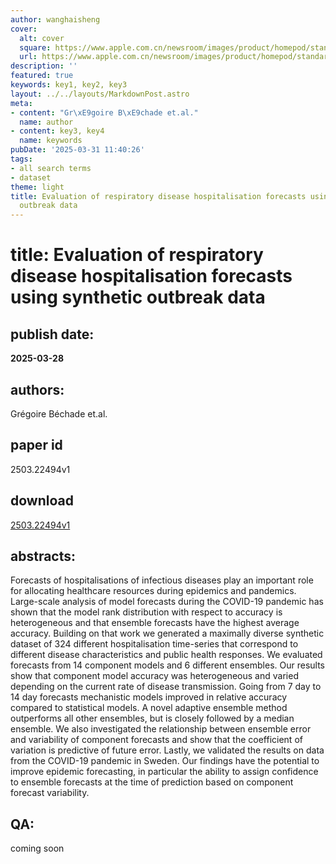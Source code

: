 ```yaml
---
author: wanghaisheng
cover:
  alt: cover
  square: https://www.apple.com.cn/newsroom/images/product/homepod/standard/Apple-HomePod-hero-230118_big.jpg.large_2x.jpg
  url: https://www.apple.com.cn/newsroom/images/product/homepod/standard/Apple-HomePod-hero-230118_big.jpg.large_2x.jpg
description: ''
featured: true
keywords: key1, key2, key3
layout: ../../layouts/MarkdownPost.astro
meta:
- content: "Gr\xE9goire B\xE9chade et.al."
  name: author
- content: key3, key4
  name: keywords
pubDate: '2025-03-31 11:40:26'
tags:
- all search terms
- dataset
theme: light
title: Evaluation of respiratory disease hospitalisation forecasts using synthetic
  outbreak data
---
```


# title: Evaluation of respiratory disease hospitalisation forecasts using synthetic outbreak data 
## publish date: 
**2025-03-28** 
## authors: 
  Grégoire Béchade et.al. 
## paper id
2503.22494v1
## download
[2503.22494v1](http://arxiv.org/abs/2503.22494v1)
## abstracts:
Forecasts of hospitalisations of infectious diseases play an important role for allocating healthcare resources during epidemics and pandemics. Large-scale analysis of model forecasts during the COVID-19 pandemic has shown that the model rank distribution with respect to accuracy is heterogeneous and that ensemble forecasts have the highest average accuracy. Building on that work we generated a maximally diverse synthetic dataset of 324 different hospitalisation time-series that correspond to different disease characteristics and public health responses. We evaluated forecasts from 14 component models and 6 different ensembles. Our results show that component model accuracy was heterogeneous and varied depending on the current rate of disease transmission. Going from 7 day to 14 day forecasts mechanistic models improved in relative accuracy compared to statistical models. A novel adaptive ensemble method outperforms all other ensembles, but is closely followed by a median ensemble. We also investigated the relationship between ensemble error and variability of component forecasts and show that the coefficient of variation is predictive of future error. Lastly, we validated the results on data from the COVID-19 pandemic in Sweden. Our findings have the potential to improve epidemic forecasting, in particular the ability to assign confidence to ensemble forecasts at the time of prediction based on component forecast variability.
## QA:
coming soon
